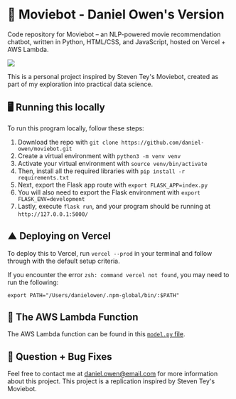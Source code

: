 # 🤖 Moviebot - Daniel Owen's Version
Code repository for Moviebot – an NLP-powered movie recommendation chatbot, written in Python, HTML/CSS, and JavaScript, hosted on Vercel + AWS Lambda.

![](https://github.com/daniel-owen/moviebot/blob/master/static/assets/thumbnail.gif)

This is a personal project inspired by Steven Tey's Moviebot, created as part of my exploration into practical data science.

## 🖥 Running this locally 
To run this program locally, follow these steps:

1. Download the repo with `git clone https://github.com/daniel-owen/moviebot.git`
2. Create a virtual environment with `python3 -m venv venv`
3. Activate your virtual environment with `source venv/bin/activate`
4. Then, install all the required libraries with `pip install -r requirements.txt`
5. Next, export the Flask app route with `export FLASK_APP=index.py`
6. You will also need to export the Flask environment with `export FLASK_ENV=development`
7. Lastly, execute `flask run`, and your program should be running at `http://127.0.0.1:5000/`

## ▲ Deploying on Vercel
To deploy this to Vercel, run `vercel --prod` in your terminal and follow through with the default setup criteria.

If you encounter the error `zsh: command vercel not found`, you may need to run the following:

```
export PATH="/Users/danielowen/.npm-global/bin/:$PATH"
```

## 💪 The AWS Lambda Function
The AWS Lambda function can be found in this [`model.py` file](https://github.com/daniel-owen/moviebot/blob/master/aws-lambda/model.py).

## 🐞 Question + Bug Fixes
Feel free to contact me at [daniel.owen@email.com](mailto:daniel.owen@email.com) for more information about this project. This project is a replication inspired by Steven Tey's Moviebot.
